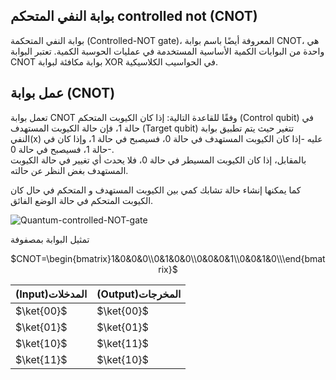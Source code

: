 ## بوابة النفي المتحكم controlled not (CNOT)



بوابة النفي المتحكمة (Controlled-NOT gate)، المعروفة أيضًا باسم بوابة CNOT، هي واحدة من البوابات الكمية الأساسية المستخدمة في عمليات الحوسبة الكمية. تعتبر البوابة CNOT بوابة مكافئة لبوابة XOR في الحواسيب الكلاسيكية.
## عمل بوابة (CNOT)

تعمل بوابة CNOT  وفقًا للقاعدة التالية: إذا كان الكيوبت المتحكم (Control qubit) في حالة 1، فإن حالة الكيوبت المستهدف (Target qubit) تتغير حيث يتم تطبيق بوابة النفي(x) عليه  -إذا كان الكيوبت المستهدف في حالة 0، فسيصبح في حالة 1، وإذا كان في حالة 1، فسيصبح في حالة 0-.                                       
بالمقابل، إذا كان الكيوبت المسيطر في حالة 0، فلا يحدث أي تغيير في حالة الكيوبت المستهدف بغض النظر عن حالته.

كما يمكنها إنشاء حالة تشابك كمي بين الكيوبت المستهدف و المتحكم في حال كان الكيوبت المتحكم في حالة الوضع الفائق.

 ![Quantum-controlled-NOT-gate](~/images/Quantum-controlled-NOT-gate.png)



تمثيل البوابة بمصفوفة 

 <div align="center">

$CNOT=\begin{bmatrix}1&0&0&0\\0&1&0&0\\0&0&0&1\\0&0&1&0\\\end{bmatrix}$

</div>


|  (Input)المدخلات|(Output)المخرجات|
| ----------- | ----------- |
| $\ket{00}$  | $\ket{00}$  |
| $\ket{01}$  | $\ket{01}$  |
| $\ket{10}$  | $\ket{11}$  |
| $\ket{11}$  | $\ket{10}$  |


<!-- المصادر  -->
<!-- https://www.researchgate.net/figure/Quantum-two-qubit-gates-the-controlled-NOT-CNOT-gate-and-the-controlled-phase-CPHASE_fig4_343833536 -->

